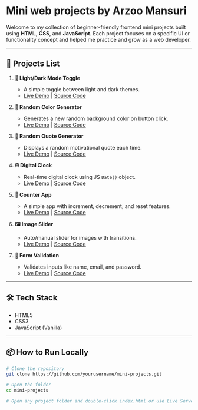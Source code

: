<h1>Mini web projects by Arzoo Mansuri</h1>

Welcome to my collection of beginner-friendly frontend mini projects built using **HTML**, **CSS**, and **JavaScript**. Each project focuses on a specific UI or functionality concept and helped me practice and grow as a web developer.

---

## 🚀 Projects List

1. **🌙 Light/Dark Mode Toggle**
   - A simple toggle between light and dark themes.
   - [Live Demo](https://arzoomansuri18.github.io/My-Mini-projects/Mode%20toggle/) | [Source Code](#)

2. **🎨 Random Color Generator**
   - Generates a new random background color on button click.
   - [Live Demo](https://arzoomansuri18.github.io/My-Mini-projects/Random%20color%20generator/) | [Source Code](#)

3. **💬 Random Quote Generator**
   - Displays a random motivational quote each time.
   - [Live Demo](https://arzoomansuri18.github.io/My-Mini-projects/Random%20quote%20generator/) | [Source Code](#)

4. **⏰ Digital Clock**
   - Real-time digital clock using JS `Date()` object.
   - [Live Demo](https://arzoomansuri18.github.io/My-Mini-projects/Digital%20clock/) | [Source Code](#)

5. **🔢 Counter App**
   - A simple app with increment, decrement, and reset features.
   - [Live Demo](https://arzoomansuri18.github.io/My-Mini-projects/Counter%20app/) | [Source Code](#)

6. **🖼️ Image Slider**
   - Auto/manual slider for images with transitions.
   - [Live Demo](https://arzoomansuri18.github.io/My-Mini-projects/Image%20slider/) | [Source Code](#)

7. **📝 Form Validation**
   - Validates inputs like name, email, and password.
   - [Live Demo](https://arzoomansuri18.github.io/My-Mini-projects/Form%20validation/) | [Source Code](#)

---

## 🛠️ Tech Stack

- HTML5
- CSS3
- JavaScript (Vanilla)

---

## 📦 How to Run Locally

```bash
# Clone the repository
git clone https://github.com/yourusername/mini-projects.git

# Open the folder
cd mini-projects

# Open any project folder and double-click index.html or use Live Server
